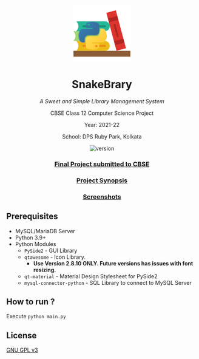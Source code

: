 <div align="center">
<img src="https://raw.githubusercontent.com/rnayabed/SnakeBrary/master/assets/app_icon.png" height="150" alt="logo">

# SnakeBrary

*A Sweet and Simple Library Management System*

CBSE Class 12 Computer Science Project

Year: 2021-22

School: DPS Ruby Park, Kolkata

![version](https://img.shields.io/badge/Version-1.0.0-green)

### [Final Project submitted to CBSE](https://raw.githubusercontent.com/rnayabed/SnakeBrary/master/docs/project.pdf)

### [Project Synopsis](https://raw.githubusercontent.com/rnayabed/SnakeBrary/master/docs/synopsis.pdf)

### [Screenshots](https://github.com/rnayabed/SnakeBrary/blob/master/screenshots/README.md)

</div>

## Prerequisites

* MySQL/MariaDB Server
* Python 3.9+
* Python Modules
    * `PySide2` - GUI Library
    * `qtawesome` - Icon Library. 
        * **Use Version 2.8.10 ONLY. Future versions has issues with font resizing.**
    * `qt-material` - Material Design Stylesheet for PySide2
    * `mysql-connector-python` - SQL Library to connect to MySQL Server

## How to run ?

Execute `python main.py`

## License

[GNU GPL v3](https://github.com/rnayabed/SnakeBrary/blob/master/LICENSE)